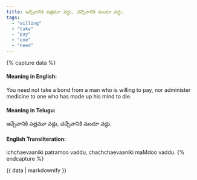 ```yaml
---
title: ఇచ్చేవానికి పత్రమూ వద్దు, చచ్చేవానికి మందూ వద్దు.
tags:
  - "willing"
  - "take"
  - "pay"
  - "one"
  - "need"
---
```


{% capture data %}
#### Meaning in English:
You need not take a bond from a man who is willing to pay, nor administer medicine to one who has made up his mind to die.

#### Meaning in Telugu:
ఇచ్చేవానికి పత్రమూ వద్దు, చచ్చేవానికి మందూ వద్దు.

#### English Transliteration:
ichchaevaaniki patramoo vaddu, chachchaevaaniki maMdoo vaddu.
{% endcapture %}

<div class="notice">{{ data | markdownify }}</div>

